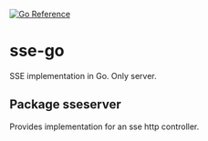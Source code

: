 [![Go Reference](https://pkg.go.dev/badge/github.com/awryme/sse-go.svg)](https://pkg.go.dev/github.com/awryme/sse-go)

# sse-go
SSE implementation in Go. Only server.

## Package sseserver
Provides implementation for an sse http controller.